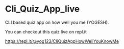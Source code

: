 # Cli_Quiz_App_live

CLI based quiz app on how well you me (YOGESH).

You can checkout this quiz live on repl.it

https://repl.it/@yog123/CliQuizAppHowWellYouKnowMe
